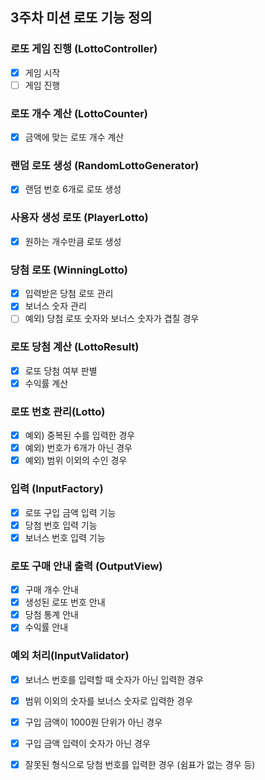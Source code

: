 ## 3주차 미션 로또 기능 정의

### 로또 게임 진행 (LottoController)
- [X] 게임 시작
- [ ] 게임 진행

### 로또 개수 계산 (LottoCounter)
- [x] 금액에 맞는 로또 개수 계산

### 랜덤 로또 생성 (RandomLottoGenerator)
- [x] 랜덤 번호 6개로 로또 생성

### 사용자 생성 로또 (PlayerLotto)
- [x] 원하는 개수만큼 로또 생성

### 당첨 로또 (WinningLotto)
- [x] 입력받은 당첨 로또 관리
- [x] 보너스 숫자 관리
- [ ] 예외) 당첨 로또 숫자와 보너스 숫자가 겹칠 경우

### 로또 당첨 계산 (LottoResult)
- [x] 로또 당첨 여부 판별
- [x] 수익률 계산

### 로또 번호 관리(Lotto)
- [x] 예외) 중복된 수를 입력한 경우
- [x] 예외) 번호가 6개가 아닌 경우
- [x] 예외) 범위 이외의 수인 경우

### 입력 (InputFactory)
- [x] 로또 구입 금액 입력 기능
- [x] 당첨 번호 입력 기능
- [x] 보너스 번호 입력 기능

### 로또 구매 안내 출력 (OutputView)
- [x] 구매 개수 안내
- [x] 생성된 로또 번호 안내
- [x] 당첨 통계 안내
- [x] 수익률 안내

### 예외 처리(InputValidator)
- [x] 보너스 번호를 입력할 때 숫자가 아닌 입력한 경우
- [x] 범위 이외의 숫자를 보너스 숫자로 입력한 경우
- [x] 구입 금액이 1000원 단위가 아닌 경우
- [x] 구입 금액 입력이 숫자가 아닌 경우
- [x] 잘못된 형식으로 당첨 번호를 입력한 경우 (쉼표가 없는 경우 등)


